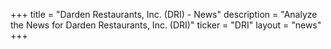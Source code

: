 +++
title = "Darden Restaurants, Inc. (DRI) - News"
description = "Analyze the News for Darden Restaurants, Inc. (DRI)"
ticker = "DRI"
layout = "news"
+++

